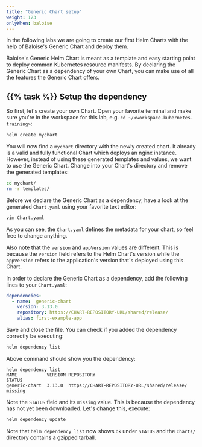 ```yaml
---
title: "Generic Chart setup"
weight: 123
onlyWhen: baloise
---
```


In the following labs we are going to create our first Helm Charts with the help of Baloise's Generic Chart and deploy them.

Baloise's Generic Helm Chart is meant as a template and easy starting point to deploy common Kubernetes resource manifests.
By declaring the Generic Chart as a dependency of your own Chart, you can make use of all the features the Generic Chart offers.


## {{% task %}} Setup the dependency

So first, let's create your own Chart. Open your favorite terminal and make sure you're in the workspace for this lab, e.g. `cd ~/<workspace-kubernetes-training>`:

```bash
helm create mychart
```

You will now find a `mychart` directory with the newly created chart. It already is a valid and fully functional Chart which deploys an nginx instance.
However, instead of using these generated templates and values, we want to use the Generic Chart.
Change into your Chart's directory and remove the generated templates:

```bash
cd mychart/
rm -r templates/
```

Before we declare the Generic Chart as a dependency, have a look at the generated `Chart.yaml` using your favorite text editor:

```bash
vim Chart.yaml
```

As you can see, the `Chart.yaml` defines the metadata for your chart, so feel free to change anything.

Also note that the `version` and `appVersion` values are different.
This is because the `version` field refers to the Helm Chart's version while the `appVersion` refers to the application's version that's deployed using this Chart.

In order to declare the Generic Chart as a dependency, add the following lines to your `Chart.yaml`:

```yaml
dependencies:
  - name:  generic-chart
    version: 3.13.0
    repository: https://CHART-REPOSITORY-URL/shared/release/
    alias: first-example-app
```

Save and close the file. You can check if you added the dependency correctly be executing:

```bash
helm dependency list
```

Above command should show you the dependency:

```
helm dependency list
NAME           VERSION REPOSITORY                                              STATUS
generic-chart  3.13.0  https://CHART-REPOSITORY-URL/shared/release/    missing
```

Note the `STATUS` field and its `missing` value. This is because the dependency has not yet been downloaded. Let's change this, execute:

```bash
helm dependency update
```

Note that `helm dependency list` now shows `ok` under `STATUS` and the `charts/` directory contains a gzipped tarball.
